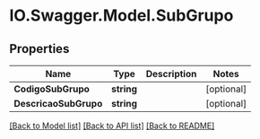 # IO.Swagger.Model.SubGrupo
## Properties

Name | Type | Description | Notes
------------ | ------------- | ------------- | -------------
**CodigoSubGrupo** | **string** |  | [optional] 
**DescricaoSubGrupo** | **string** |  | [optional] 

[[Back to Model list]](../README.md#documentation-for-models) [[Back to API list]](../README.md#documentation-for-api-endpoints) [[Back to README]](../README.md)

